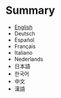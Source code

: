 # Summary

* [English](en/READme.md)
* Deutsch
* Español
* Français
* Italiano
* Nederlands
* 日本語
* 한국어
* 中文
* 漢語

